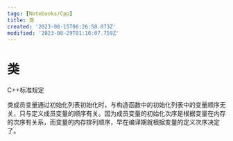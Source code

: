 ```yaml
---
tags: [Notebooks/Cpp]
title: 类
created: '2023-08-15T06:26:58.073Z'
modified: '2023-08-29T01:10:07.759Z'
---
```


# 类


C++标准规定

类成员变量通过初始化列表初始化时，与构造函数中的初始化列表中的变量顺序无关，只与定义成员变量的顺序有关。因为成员变量的初始化次序是根据变量在内存的次序有关系，而变量的内存排列顺序，早在编译期就根据变量的定义次序决定了。

